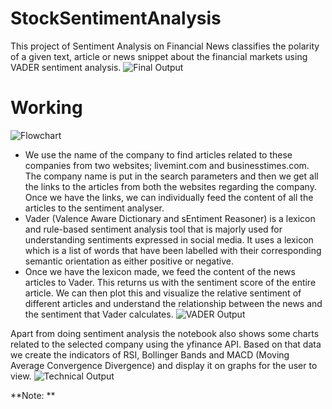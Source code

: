 # StockSentimentAnalysis
This project of Sentiment Analysis on Financial News classifies the polarity of a given text, article or news snippet about the financial markets using VADER sentiment analysis. 
![Final Output](https://drive.google.com/uc?export=view&id=15aBMVSkrBIZfk1dU28hFuaiYlZjVNOYv)

# Working 
![Flowchart](https://drive.google.com/uc?export=view&id=1oygJPP-cJkCeqdQCVPqG4QRHAtC7gihA)

* We use the name of the company to find articles related to these companies from two websites; livemint.com and businesstimes.com. The company name is put in the search parameters and then we get all the links to the articles from both the websites regarding the company. Once we have the links, we can individually feed the content of all the articles to the sentiment analyser.
* Vader (Valence Aware Dictionary and sEntiment Reasoner) is a lexicon and rule-based sentiment analysis tool that is majorly used for understanding sentiments expressed in social media. It uses a lexicon which is a list of words that have been labelled with their corresponding semantic orientation as either positive or negative.
* Once we have the lexicon made, we feed the content of the news articles to Vader. This returns us with the sentiment score of the entire article. We can then plot this and visualize the relative sentiment of different articles and understand the relationship between the news and the sentiment that Vader calculates. 
![VADER Output](https://drive.google.com/uc?export=view&id=1jgoJdXpOBU4nr2t6siPft8Bu9hPJ8jO3)

Apart from doing sentiment analysis the notebook also shows some charts related to the selected company using the yfinance API. Based on that data we create the indicators of RSI, Bollinger Bands and MACD (Moving Average Convergence Divergence) and display it on graphs for the user to view. 
![Technical Output](https://drive.google.com/uc?export=view&id=1j0997G5rdDgbXfypuTK-IUtKgg9fkYA5)

**Note: **
